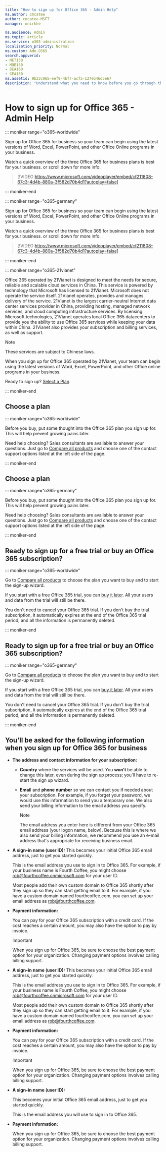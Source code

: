 ```yaml
---
title: "How to sign up for Office 365 - Admin Help"
ms.author: cmcatee
author: cmcatee-MSFT
manager: mnirkhe

ms.audience: Admin
ms.topic: article
ms.service: o365-administration
localization_priority: Normal
ms.custom: Adm_O365
search.appverid:
- MET150
- MOE150
- BEA160
- GEA150
ms.assetid: 9b23c065-eef9-4bf7-acf5-127eb46d5e67
description: "Understand what you need to know before you go through the sign up process for Office 365. "
---
```


# How to sign up for Office 365 - Admin Help

::: moniker range="o365-worldwide"

Sign up for Office 365 for business so your team can begin using the latest versions of Word, Excel, PowerPoint, and other Office Online programs in your business.
  
Watch a quick overview of the three Office 365 for business plans is best for your business. or scroll down for more info.
  
> [!VIDEO https://www.microsoft.com/videoplayer/embed/cf211808-67c3-4d4b-880a-3f582d70b4d1?autoplay=false]
  
::: moniker-end

::: moniker range="o365-germany"

Sign up for Office 365 for business so your team can begin using the latest versions of Word, Excel, PowerPoint, and other Office Online programs in your business.
  
Watch a quick overview of the three Office 365 for business plans is best for your business. or scroll down for more info.
  
> [!VIDEO https://www.microsoft.com/videoplayer/embed/cf211808-67c3-4d4b-880a-3f582d70b4d1?autoplay=false]
  
::: moniker-end

::: moniker range="o365-21vianet"

Office 365 operated by 21Vianet is designed to meet the needs for secure, reliable and scalable cloud services in China. This service is powered by technology that Microsoft has licensed to 21Vianet. Microsoft does not operate the service itself. 21Vianet operates, provides and manages delivery of the service. 21Vianet is the largest carrier-neutral Internet data center services provider in China, providing hosting, managed network services, and cloud computing infrastructure services. By licensing Microsoft technologies, 21Vianet operates local Office 365 datacenters to provide you the ability to use Office 365 services while keeping your data within China. 21Vianet also provides your subscription and billing services, as well as support.
  
> [!NOTE]
> These services are subject to Chinese laws. 
  
When you sign up for Office 365 operated by 21Vianet, your team can begin using the latest versions of Word, Excel, PowerPoint, and other Office online programs in your business.
  
Ready to sign up? [Select a Plan](https://products.office.com/zh-cn/business/compare-office-365-for-business-plans).
  
::: moniker-end

## Choose a plan
<a name="__top"> </a>

::: moniker range="o365-worldwide"

Before you buy, put some thought into the Office 365 plan you sign up for. This will help prevent growing pains later.
  
Need help choosing? Sales consultants are available to answer your questions. Just go to [Compare all products](https://products.office.com/en-us/compare-all-microsoft-office-products?tab=2) and choose one of the contact support options listed at the left side of the page. 
  
::: moniker-end

## Choose a plan
<a name="__top"> </a>

::: moniker range="o365-germany"

Before you buy, put some thought into the Office 365 plan you sign up for. This will help prevent growing pains later.
  
Need help choosing? Sales consultants are available to answer your questions. Just go to [Compare all products](https://products.office.com/en-us/compare-all-microsoft-office-products?tab=2) and choose one of the contact support options listed at the left side of the page. 
  
::: moniker-end

## Ready to sign up for a free trial or buy an Office 365 subscription?
<a name="__top"> </a>

::: moniker range="o365-worldwide"

Go to [Compare all products](https://products.office.com/en-us/compare-all-microsoft-office-products?tab=2) to choose the plan you want to buy and to start the sign-up wizard. 
  
If you start with a free Office 365 trial, you can [buy it later](../subscriptions-and-billing/buy-a-subscription-from-your-free-trial.md). All your users and data from the trial will still be there.
  
You don't need to cancel your Office 365 trial. If you don't buy the trial subscription, it automatically expires at the end of the Office 365 trial period, and all the information is permanently deleted.
  
::: moniker-end

## Ready to sign up for a free trial or buy an Office 365 subscription?
<a name="__top"> </a>

::: moniker range="o365-germany"

Go to [Compare all products](https://products.office.com/en-us/compare-all-microsoft-office-products?tab=2) to choose the plan you want to buy and to start the sign-up wizard. 
  
If you start with a free Office 365 trial, you can [buy it later](../subscriptions-and-billing/buy-a-subscription-from-your-free-trial.md). All your users and data from the trial will still be there.
  
You don't need to cancel your Office 365 trial. If you don't buy the trial subscription, it automatically expires at the end of the Office 365 trial period, and all the information is permanently deleted.
  
::: moniker-end

## You'll be asked for the following information when you sign up for Office 365 for business
<a name="__top"> </a>

- **The address and contact information for your subscription:**
    
  - **Country** where the services will be used. You **won't** be able to change this later, even during the sign up process; you'll have to re-start the sign up wizard. 
    
  - **Email** and **phone number** so we can contact you if needed about your subscription. For example, if you forget your password, we would use this information to send you a temporary one. We also send your billing information to the email address you specify. 
    
    > [!NOTE]
    > The email address you enter here is different from your Office 365 email address (your logon name, below). Because this is where we also send your billing information, we recommend you use an e-mail address that's appropriate for receiving business email. 
  
- **A sign-in name (user ID):** This becomes your initial Office 365 email address, just to get you started quickly. 
    
    This is the email address you use to sign in to Office 365. For example, if your business name is Fourth Coffee, you might choose rob@fourthcoffee.onmicrosoft.com for your user ID.
    
    Most people add their own custom domain to Office 365 shortly after they sign up so they can start getting email to it. For example, if you have a custom domain named fourthcoffee.com, you can set up your email address as rob@fourthcoffee.com.
    
- **Payment information:**
    
    You can pay for your Office 365 subscription with a credit card. If the cost reaches a certain amount, you may also have the option to pay by invoice.
    
    > [!IMPORTANT]
    >  When you sign up for Office 365, be sure to choose the best payment option for your organization. Changing payment options involves calling billing support. 
  
- **A sign-in name (user ID):** This becomes your initial Office 365 email address, just to get you started quickly. 
    
    This is the email address you use to sign in to Office 365. For example, if your business name is Fourth Coffee, you might choose rob@fourthcoffee.onmicrosoft.com for your user ID.
    
    Most people add their own custom domain to Office 365 shortly after they sign up so they can start getting email to it. For example, if you have a custom domain named fourthcoffee.com, you can set up your email address as rob@fourthcoffee.com.
    
- **Payment information:**
    
    You can pay for your Office 365 subscription with a credit card. If the cost reaches a certain amount, you may also have the option to pay by invoice.
    
    > [!IMPORTANT]
    >  When you sign up for Office 365, be sure to choose the best payment option for your organization. Changing payment options involves calling billing support. 
  
- **A sign-in name (user ID):**
    
    This becomes your initial Office 365 email address, just to get you started quickly.
    
    This is the email address you will use to sign in to Office 365.
    
- **Payment information:**
    
    When you sign up for Office 365, be sure to choose the best payment option for your organization. Changing payment options involves calling billing support.
    
